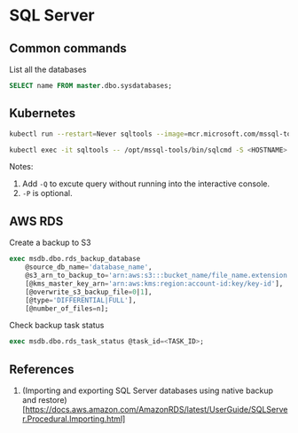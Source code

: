 # SQL Server


## Common commands

List all the databases

```sql
SELECT name FROM master.dbo.sysdatabases;
```


## Kubernetes

```bash
kubectl run --restart=Never sqltools --image=mcr.microsoft.com/mssql-tools --command sleep 99d

kubectl exec -it sqltools -- /opt/mssql-tools/bin/sqlcmd -S <HOSTNAME> -U <USERNAME> -P <PASSWORD>
```


Notes: 
1. Add `-Q` to excute query without running into the interactive console.
2. `-P` is optional.

## AWS RDS

Create a backup to S3

```sql
exec msdb.dbo.rds_backup_database
	@source_db_name='database_name',
	@s3_arn_to_backup_to='arn:aws:s3:::bucket_name/file_name.extension',
	[@kms_master_key_arn='arn:aws:kms:region:account-id:key/key-id'],	
	[@overwrite_s3_backup_file=0|1],
	[@type='DIFFERENTIAL|FULL'],
	[@number_of_files=n];
```


Check backup task status
```sql
exec msdb.dbo.rds_task_status @task_id=<TASK_ID>;
```



## References

1. (Importing and exporting SQL Server databases using native backup and restore)[https://docs.aws.amazon.com/AmazonRDS/latest/UserGuide/SQLServer.Procedural.Importing.html]
